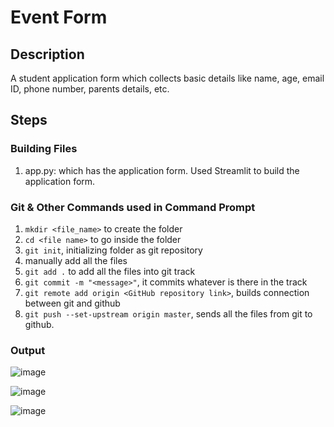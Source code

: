 # Event Form

## Description
A student application form which collects basic details like name, age, email ID, phone number, parents details, etc.

## Steps

### Building Files
1) app.py: which has the application form.  Used Streamlit to build the application form.

### Git & Other Commands used in Command Prompt
1) `mkdir <file_name>` to create the folder
2) `cd <file name>` to go inside the folder
3) `git init`, initializing folder as git repository
4) manually add all the files
5) `git add .` to add all the files into git track
6) `git commit -m "<message>"`, it commits whatever is there in the track
7) `git remote add origin <GitHub repository link>`, builds connection between git and github
8) `git push --set-upstream origin master`, sends all the files from git to github.


### Output
  
  ![image](https://github.com/user-attachments/assets/d9b65ec7-4041-46e6-9e7a-7ac20230a077)

  ![image](https://github.com/user-attachments/assets/c2f77ddc-7268-4dbf-9c00-2bb928ac3d63)

  ![image](https://github.com/user-attachments/assets/4b453db1-9b5f-4ab7-aac6-24c474324af6)


